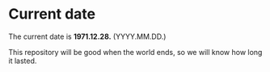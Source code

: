 # Current date

The current date is **1971.12.28.** (YYYY.MM.DD.)

This repository will be good when the world ends, so we will know how long it lasted.